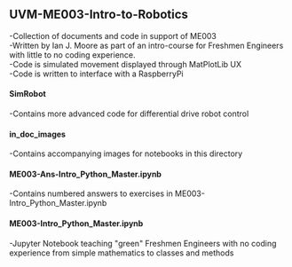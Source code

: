 ## UVM-ME003-Intro-to-Robotics
-Collection of documents and code in support of ME003<br>
-Written by Ian J. Moore as part of an intro-course for Freshmen Engineers with little to no coding experience.<br>
-Code is simulated movement displayed through MatPlotLib UX<br>
-Code is written to interface with a RaspberryPi<br>

#### SimRobot 
-Contains more advanced code for differential drive robot control <br>

#### in_doc_images
-Contains accompanying images for notebooks in this directory<br>
#### ME003-Ans-Intro_Python_Master.ipynb
-Contains numbered answers to exercises in ME003-Intro_Python_Master.ipynb<br>
#### ME003-Intro_Python_Master.ipynb
-Jupyter Notebook teaching "green" Freshmen Engineers with no coding experience from simple mathematics to classes and methods
